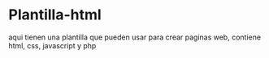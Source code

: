 # Plantilla-html
aqui tienen una plantilla que pueden usar para crear paginas web, contiene html, css, javascript y php
